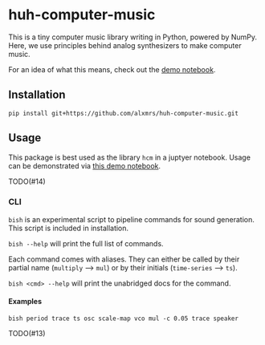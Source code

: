 # huh-computer-music

This is a tiny computer music library writing in Python, powered by NumPy. 
Here, we use principles behind analog synthesizers to make computer music. 

For an idea of what this means, check out the [demo notebook](/demos/huh_computer_music.ipynb).

## Installation

`pip install git+https://github.com/alxmrs/huh-computer-music.git`

## Usage

This package is best used as the library `hcm` in a juptyer notebook. Usage
can be demonstrated via [this demo notebook](demos/huh_computer_music.ipynb).

TODO(#14)

### CLI

`bish` is an experimental script to pipeline commands for sound generation. This script is included in installation.

`bish --help` will print the full list of commands.

Each command comes with aliases. They can either be called by their partial name (`multiply` --> `mul`) or
by their initials (`time-series` --> `ts`).

`bish <cmd> --help` will print the unabridged docs for the command.

#### Examples

`bish period trace ts osc scale-map vco mul -c 0.05 trace speaker`

TODO(#13)
